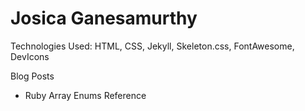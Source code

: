 # Josica Ganesamurthy

 Technologies Used: HTML, CSS, Jekyll, Skeleton.css, FontAwesome, DevIcons
 
 Blog Posts
 - Ruby Array Enums Reference
